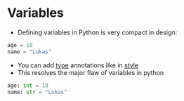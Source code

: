 # Variables

- Defining variables in Python is very compact in design:

```python
age = 18
name = "Lukas"
```

- You can add [type](computer-science/docs/python/types.md) annotations like in [style](computer-science/docs/python/style.md)
- This resolves the major flaw of variables in python 

```python
age: int = 18
name: str = "Lukas"
```
